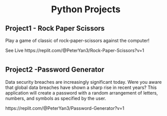 <h1 align="center" id="title">Python Projects</h1>

<h2>Project1 - Rock Paper Scissors </h2>

<p id="description">Play a game of classic of rock-paper-scissors against the computer!
</p>
<p>See Live https://replit.com/@PeterYan3/Rock-Paper-Scissors?v=1 
</p>
<h1></h1>
<h2>Project2 -Password Generator  </h2>

<p id="description">Data security breaches are increasingly significant today. Were you aware that global data breaches have shown a sharp rise in recent years? This application will create a password with a random arrangement of letters, numbers, and symbols as specified by the user.

</p>
https://replit.com/@PeterYan3/Password-Generator?v=1
</p>

<h1></h1>

